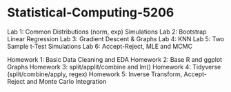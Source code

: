 # Statistical-Computing-5206

Lab 1: Common Distributions (norm, exp) Simulations
Lab 2: Bootstrap Linear Regression
Lab 3: Gradient Descent & Graphs
Lab 4: KNN 
Lab 5: Two Sample t-Test Simulations
Lab 6: Accept-Reject, MLE and MCMC 

Homework 1: Basic Data Cleaning and EDA
Homework 2: Base R and ggplot Graphs
Homework 3: split/applit/combine and lm()
Homework 4: Tidyverse (split/combine/apply, regex)
Homework 5: Inverse Transform, Accept-Reject and Monte Carlo Integration
